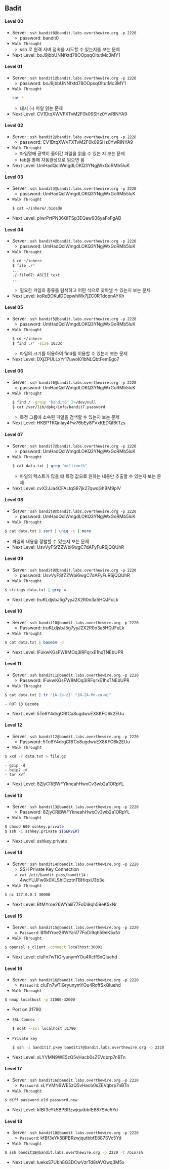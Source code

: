 
## Badit

#### Level 00
 - Server : `ssh bandit0@bandit.labs.overthewire.org -p 2220`
 	- password: bandit0
 - `Walk Throught`
 	- ssh 로 원격 서버 접속을 시도할 수 있는지를 보는 문제
 - Next Level: boJ9jbbUNNfktd78OOpsqOltutMc3MY1

#### Level 01 
  - Server : `ssh bandit1@bandit.labs.overthewire.org -p 2220`
 	- password: boJ9jbbUNNfktd78OOpsqOltutMc3MY1
  - `Walk Throught`
 	```sh
 	cat *
 	```
 	- 대시 (-) 파일 읽는 문제
  - Next Level: CV1DtqXWVFXTvM2F0k09SHz0YwRINYA9

#### Level 02
  - Server : `ssh bandit2@bandit.labs.overthewire.org -p 2220`
 	- password: CV1DtqXWVFXTvM2F0k09SHz0YwRINYA9
  - `Walk Throught`
 	- 파일명에 공백이 들어간 파일을 읽을 수 있는 지 보는 문제
 	- tab을 통해 자동완성으로 읽으면 됨
  - Next Level: UmHadQclWmgdLOKQ3YNgjWxGoRMb5luK

#### Level 03
  - Server : `ssh bandit3@bandit.labs.overthewire.org -p 2220`
 	- password: UmHadQclWmgdLOKQ3YNgjWxGoRMb5luK
  - `Walk Throught`
 	```sh
 	$ cat ~/inhere/.hidedn
 	```
  - Next Level: pIwrPrtPN36QITSp3EQaw936yaFoFgAB


#### Level 04
  - Server : `ssh bandit4@bandit.labs.overthewire.org -p 2220`
 	- password: UmHadQclWmgdLOKQ3YNgjWxGoRMb5luK
 - `Walk Throught`
 	```sh
 	$ cd ~/inhere
 	$ file ./*
 	...
 	./-file07: ASCII text
 	...
 	```
 	- 필요한 파일의 종류를 탐색하고 어떤 식으로 찾아낼 수 있는지 보는 문제
 - Next Level: koReBOKuIDDepwhWk7jZC0RTdopnAYKh

#### Level 05
  - Server : `ssh bandit5@bandit.labs.overthewire.org -p 2220`
 	- password: UmHadQclWmgdLOKQ3YNgjWxGoRMb5luK
 - `Walk Throught`
 	```sh
 	$ cd ~/inhere
 	$ find ./* -size 1033c
 	```
 	- 파일의 크기를 이용하여 find를 이용할 수 있는지 보는 문제
 - Next Level: DXjZPULLxYr17uwoI01bNLQbtFemEgo7

#### Level 06
  - Server : `ssh bandit6@bandit.labs.overthewire.org -p 2220`
 	- password: UmHadQclWmgdLOKQ3YNgjWxGoRMb5luK
 - `Walk Throught`
 	```sh
 	$ find / -group "bandit6" 2>/dev/null
 	$ cat /var/lib/dpkg/info/bandit7.password
 	```
 	- 특정 그룹에 소속된 파일을 검색할 수 있는지 보는 문제
 - Next Level: HKBPTKQnIay4Fw76bEy8PVxKEDQRKTzs

#### Level 07
  - Server : `ssh bandit7@bandit.labs.overthewire.org -p 2220`
 	  - password: UmHadQclWmgdLOKQ3YNgjWxGoRMb5luK
 - `Walk Throught`
 	```sh
 	$ cat data.txt | grep "millionth"
 	```
 	- 파일의 텍스트가 많을 떄 특정 값으로 원하는 내용만 추출할 수 있는지 보는 문제
 - Next Level: cvX2JJa4CFALtqS87jk27qwqGhBM9plV


#### Level 08
  - Server : `ssh bandit8@bandit.labs.overthewire.org -p 2220`
    - password: UmHadQclWmgdLOKQ3YNgjWxGoRMb5luK
 - `Walk Throught`
  ```sh
  $ cat data.txt | sort | uniq -c | more
  ```
  - 파일의 내용을 정렬할 수 있는지 보는 문제
 - Next Level: UsvVyFSfZZWbi6wgC7dAFyFuR6jQQUhR


#### Level 09
  - Server : `ssh bandit9@bandit.labs.overthewire.org -p 2220`
    - password: UsvVyFSfZZWbi6wgC7dAFyFuR6jQQUhR
 - `Walk Throught`
  ```sh
  $ strings data.txt | grep =
  ```
 - Next Level: truKLdjsbJ5g7yyJ2X2R0o3a5HQJFuLk


#### Level 10
  - Server : `ssh bandit10@bandit.labs.overthewire.org -p 2220`
    - Password: truKLdjsbJ5g7yyJ2X2R0o3a5HQJFuLk
 - `Walk Throught`
  ```sh
  $ cat data.txt | base64 -d
  ```
 - Next Level: IFukwKGsFW8MOq3IRFqrxE1hxTNEbUPR

#### Level 11
  - Server : `ssh bandit11@bandit.labs.overthewire.org -p 2220`
    - Password: IFukwKGsFW8MOq3IRFqrxE1hxTNEbUPR
 - `Walk Throught`
  ```sh
  $ cat data.txt | tr "[A-Za-z]" "[N-ZA-Mn-za-m]"
  ```
    - ROT 13 Decode
 - Next Level: 5Te8Y4drgCRfCx8ugdwuEX8KFC6k2EUu


#### Level 12
  - Server : `ssh bandit12@bandit.labs.overthewire.org -p 2220`
    - Password: 5Te8Y4drgCRfCx8ugdwuEX8KFC6k2EUu
  - `Walk Throught`
   ```sh
   $ xxd -r data.txt > file.gz 
   ```
    - gzip -d
    - bzip2 -d
    - tar xvf
  - Next Level: 8ZjyCRiBWFYkneahHwxCv3wb2a1ORpYL

#### Level 13
  - Server : `ssh bandit13@bandit.labs.overthewire.org -p 2220`
    - Password: 8ZjyCRiBWFYkneahHwxCv3wb2a1ORpYL
  - `Walk Throught`
   ```sh
   $ chmod 600 sshkey.private
   $ ssh -i sshkey.private ${SERVER}
   ```
  - Next Level: sshkey.private

#### Level 14
  - Server : `ssh bandit14@bandit.labs.overthewire.org -p 2220`
    - SSH Private Key Connection 
    - `cat /etc/bandit_pass/bandit14` : 4wcYUJFw0k0XLShlDzztnTBHiqxU3b3e
  - `Walk Throught`
   ```sh
   $ nc 127.0.0.1 30000
   ```
  - Next Level: BfMYroe26WYalil77FoDi9qh59eK5xNr

#### Level 15
  - Server : `ssh bandit15@bandit.labs.overthewire.org -p 2220`
    - `Password`: BfMYroe26WYalil77FoDi9qh59eK5xNr  
  - `Walk Throught`
   ```sh
   $ openssl s_client -connect localhost:30001
   ```
  - Next Level: cluFn7wTiGryunymYOu4RcffSxQluehd


#### Level 16
  - Server : `ssh bandit16@bandit.labs.overthewire.org -p 2220`
    - `Password`: cluFn7wTiGryunymYOu4RcffSxQluehd  
  - `Walk Throught`
   ```sh
   $ nmap localhost -p 31000-32000
   ```
   - Port on 31790
   - `SSL Connec`
      ```sh
      $ ncat --ssl localhost 31790
     ```
  - `Private key`
    ```sh
    $ ssh -i bandit17.pkey bandit17@bandit.labs.overthewire.org -p 2220
    ```

  - Next Level: xLYVMN9WE5zQ5vHacb0sZEVqbrp7nBTn


#### Level 17
 - Server : `ssh bandit16@bandit.labs.overthewire.org -p 2220`
    - `Password`: xLYVMN9WE5zQ5vHacb0sZEVqbrp7nBTn  
  - `Walk Throught`
   ```sh
   $ diff password.old password.new
   ```
  - Next Level: kfBf3eYk5BPBRzwjqutbbfE887SVc5Yd

#### Level 18
 - Server : `ssh bandit18@bandit.labs.overthewire.org -p 2220`
    - `Password`: kfBf3eYk5BPBRzwjqutbbfE887SVc5Yd  
  - `Walk Throught`
   ```sh
   $ ssh bandit18@bandit.labs.overthewire.org -p 2220 -t /bin/sh
   ```
  - Next Level: IueksS7Ubh8G3DCwVzrTd8rAVOwq3M5x
